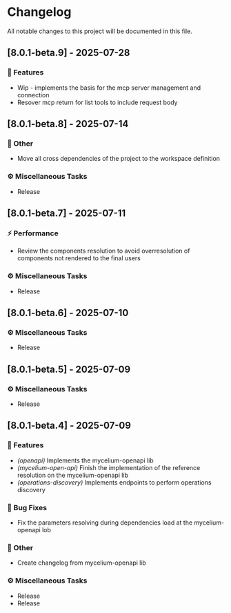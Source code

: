 # Changelog

All notable changes to this project will be documented in this file.

## [8.0.1-beta.9] - 2025-07-28

### 🚀 Features

- Wip - implements the basis for the mcp server management and connection
- Resover mcp return for list tools to include request body

## [8.0.1-beta.8] - 2025-07-14

### 💼 Other

- Move all cross dependencies of the project to the workspace definition

### ⚙️ Miscellaneous Tasks

- Release

## [8.0.1-beta.7] - 2025-07-11

### ⚡ Performance

- Review the components resolution to avoid overresolution of components not rendered to the final users

### ⚙️ Miscellaneous Tasks

- Release

## [8.0.1-beta.6] - 2025-07-10

### ⚙️ Miscellaneous Tasks

- Release

## [8.0.1-beta.5] - 2025-07-09

### ⚙️ Miscellaneous Tasks

- Release

## [8.0.1-beta.4] - 2025-07-09

### 🚀 Features

- *(openapi)* Implements the mycelium-openapi lib
- *(mycelium-open-api)* Finish the implementation of the reference resolution on the mycelium-openapi lib
- *(operations-discovery)* Implements endpoints to perform operations discovery

### 🐛 Bug Fixes

- Fix the parameters resolving during dependencies load at the mycelium-openapi lob

### 💼 Other

- Create changelog from mycelium-openapi lib

### ⚙️ Miscellaneous Tasks

- Release
- Release

<!-- generated by git-cliff -->
